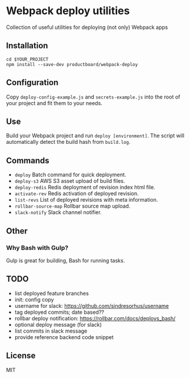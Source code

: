 # Webpack deploy utilities
Collection of useful utilities for deploying (not only) Webpack apps

## Installation
```
cd $YOUR_PROJECT
npm install --save-dev productboard/webpack-deploy
````

## Configuration
Copy `deploy-config-example.js` and `secrets-example.js` into the root of your
project and fit them to your needs.

## Use
Build your Webpack project and run `deploy [environment]`.
The script will automatically detect the build hash from `build.log`.

## Commands
- `deploy`
Batch command for quick deployment.
- `deploy-s3`
AWS S3 asset upload of build files.
- `deploy-redis`
Redis deployment of revision index html file.
- `activate-rev`
Redis activation of deployed revision.
- `list-revs`
List of deployed revisions with meta information.
- `rollbar-source-map`
Rollbar source map upload.
- `slack-notify`
Slack channel notifier.

## Other

### Why Bash with Gulp?
Gulp is great for building, Bash for running tasks.

## TODO
- list deployed feature branches
- init: config copy
- username for slack: https://github.com/sindresorhus/username
- tag deployed commits; date based??
- rollbar deploy notification: https://rollbar.com/docs/deploys_bash/
- optional deploy message (for slack)
- list commits in slack message
- provide reference backend code snippet

## License
MIT
